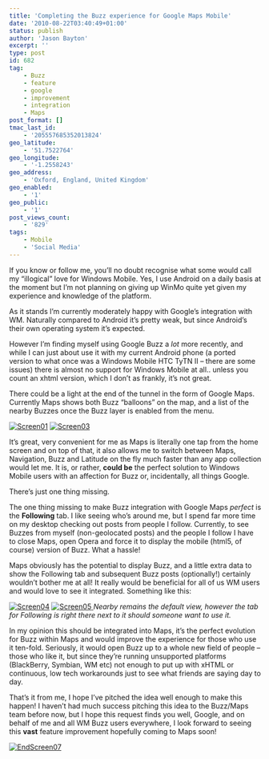 ```yaml
---
title: 'Completing the Buzz experience for Google Maps Mobile'
date: '2010-08-22T03:40:49+01:00'
status: publish
author: 'Jason Bayton'
excerpt: ''
type: post
id: 682
tag:
    - Buzz
    - feature
    - google
    - improvement
    - integration
    - Maps
post_format: []
tmac_last_id:
    - '205557685352013824'
geo_latitude:
    - '51.7522764'
geo_longitude:
    - '-1.2558243'
geo_address:
    - 'Oxford, England, United Kingdom'
geo_enabled:
    - '1'
geo_public:
    - '1'
post_views_count:
    - '829'
tags:
    - Mobile
    - 'Social Media'
---
```

If you know or follow me, you’ll no doubt recognise what some would call my “illogical” love for Windows Mobile. Yes, I use Android on a daily basis at the moment but I’m not planning on giving up WinMo quite yet given my experience and knowledge of the platform.

As it stands I’m currently moderately happy with Google’s integration with WM. Naturally compared to Android it’s pretty weak, but since Android’s their own operating system it’s expected.

However I’m finding myself using Google Buzz a *lot* more recently, and while I can just about use it with my current Android phone (a ported version to what once was a Windows Mobile HTC TyTN II – there are some issues) there is almost no support for Windows Mobile at all.. unless you count an xhtml version, which I don’t as frankly, it’s not great.

There could be a light at the end of the tunnel in the form of Google Maps. Currently Maps shows both Buzz “balloons” on the map, and a list of the nearby Buzzes once the Buzz layer is enabled from the menu.

[![](https://r2_worker.bayton.workers.dev/uploads/2010/08/Screen01.jpg "Screen01")](https://r2_worker.bayton.workers.dev/uploads/2010/08/Screen01.jpg) [![](https://r2_worker.bayton.workers.dev/uploads/2010/08/Screen03.jpg "Screen03")](https://r2_worker.bayton.workers.dev/uploads/2010/08/Screen03.jpg)

It’s great, very convenient for me as Maps is literally one tap from the home screen and on top of that, it also allows me to switch between Maps, Navigation, Buzz and Latitude on the fly much faster than any app collection would let me. It is, or rather, **could be** the perfect solution to Windows Mobile users with an affection for Buzz or, incidentally, all things Google.

There’s just one thing missing.

The one thing missing to make Buzz integration with Google Maps *perfect* is the **Following** tab. I like seeing who’s around me, but I spend far more time on my desktop checking out posts from people I follow. Currently, to see Buzzes from myself (non-geolocated posts) and the people I follow I have to close Maps, open Opera and force it to display the mobile (html5, of course) version of Buzz. What a hassle!

Maps obviously has the potential to display Buzz, and a little extra data to show the Following tab and subsequent Buzz posts (optionally!) certainly wouldn’t bother me at all! It really would be beneficial for all of us WM users and would love to see it integrated. Something like this:

[![](https://r2_worker.bayton.workers.dev/uploads/2010/08/Screen04.jpg "Screen04")](https://r2_worker.bayton.workers.dev/uploads/2010/08/Screen04.jpg) [![](https://r2_worker.bayton.workers.dev/uploads/2010/08/Screen05.jpg "Screen05")  ](https://r2_worker.bayton.workers.dev/uploads/2010/08/Screen05.jpg)*Nearby remains the default view, however the tab for Following is right there next to it should someone want to use it.*

In my opinion this should be integrated into Maps, it’s the perfect evolution for Buzz within Maps and would improve the experience for those who use it ten-fold. Seriously, it would open Buzz up to a whole new field of people – those who like it, but since they’re running unsupported platforms (BlackBerry, Symbian, WM etc) not enough to put up with xHTML or continuous, low tech workarounds just to see what friends are saying day to day.

That’s it from me, I hope I’ve pitched the idea well enough to make this happen! I haven’t had much success pitching this idea to the Buzz/Maps team before now, but I hope this request finds you well, Google, and on behalf of me and all WM Buzz users everywhere, I look forward to seeing this **vast** feature improvement hopefully coming to Maps soon!

[![](https://r2_worker.bayton.workers.dev/uploads/2010/08/EndScreen07.jpg "EndScreen07")](https://r2_worker.bayton.workers.dev/uploads/2010/08/EndScreen07.jpg)
